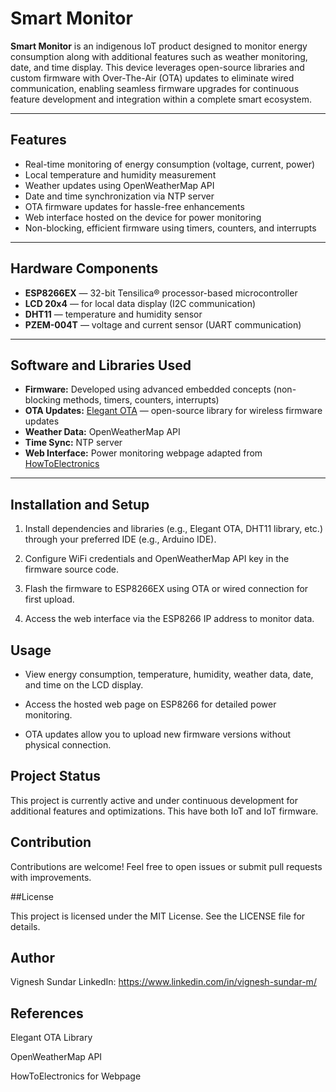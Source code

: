 # Smart Monitor

**Smart Monitor** is an indigenous IoT product designed to monitor energy consumption along with additional features such as weather monitoring, date, and time display. This device leverages open-source libraries and custom firmware with Over-The-Air (OTA) updates to eliminate wired communication, enabling seamless firmware upgrades for continuous feature development and integration within a complete smart ecosystem.

---

## Features

- Real-time monitoring of energy consumption (voltage, current, power)
- Local temperature and humidity measurement
- Weather updates using OpenWeatherMap API
- Date and time synchronization via NTP server
- OTA firmware updates for hassle-free enhancements
- Web interface hosted on the device for power monitoring
- Non-blocking, efficient firmware using timers, counters, and interrupts

---

## Hardware Components

- **ESP8266EX** — 32-bit Tensilica® processor-based microcontroller  
- **LCD 20x4** — for local data display (I2C communication)  
- **DHT11** — temperature and humidity sensor  
- **PZEM-004T** — voltage and current sensor (UART communication)  

---

## Software and Libraries Used

- **Firmware:** Developed using advanced embedded concepts (non-blocking methods, timers, counters, interrupts)  
- **OTA Updates:** [Elegant OTA](https://docs.elegantota.pro/) — open-source library for wireless firmware updates  
- **Weather Data:** OpenWeatherMap API  
- **Time Sync:** NTP server  
- **Web Interface:** Power monitoring webpage adapted from [HowToElectronics](https://howtoelectronics.com)  

---

## Installation and Setup

1. Install dependencies and libraries (e.g., Elegant OTA, DHT11 library, etc.) through your preferred IDE (e.g., Arduino IDE).

2. Configure WiFi credentials and OpenWeatherMap API key in the firmware source code.

3. Flash the firmware to ESP8266EX using OTA or wired connection for first upload.

4. Access the web interface via the ESP8266 IP address to monitor data.

## Usage

- View energy consumption, temperature, humidity, weather data, date, and time on the LCD display.

- Access the hosted web page on ESP8266 for detailed power monitoring.

- OTA updates allow you to upload new firmware versions without physical connection.

## Project Status

This project is currently active and under continuous development for additional features and optimizations. This have both IoT and IoT firmware. 

## Contribution

Contributions are welcome! Feel free to open issues or submit pull requests with improvements.

##License

This project is licensed under the MIT License. See the LICENSE file for details.

## Author

Vignesh Sundar
LinkedIn: https://www.linkedin.com/in/vignesh-sundar-m/

## References

Elegant OTA Library

OpenWeatherMap API

HowToElectronics for Webpage


